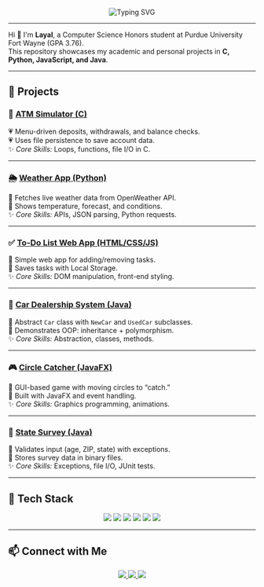 <p align="center">
  <img src="https://readme-typing-svg.demolab.com?font=Pacifico&size=30&pause=1000&color=FF69B4&width=600&lines=Layal+Alsowayigh+-+CS+Portfolio;Computer+Science+Student;Honors+Program+at+PFW;Building+Cool+Projects+💖" alt="Typing SVG" />
</p>


---

Hi 👋 I'm **Layal**, a Computer Science Honors student at Purdue University Fort Wayne (GPA 3.76).  
This repository showcases my academic and personal projects in **C, Python, JavaScript, and Java**.

---

## 🌸 Projects  

### 🏧 [ATM Simulator (C)](ATM-Simulator-C)
💗 Menu-driven deposits, withdrawals, and balance checks.  
💗 Uses file persistence to save account data.  
✨ *Core Skills:* Loops, functions, file I/O in C.  

---

### 🌦️ [Weather App (Python)](WeatherApp-Python)
💖 Fetches live weather data from OpenWeather API.  
💖 Shows temperature, forecast, and conditions.  
✨ *Core Skills:* APIs, JSON parsing, Python requests.  

---

### ✅ [To-Do List Web App (HTML/CSS/JS)](TodoList-WebApp)
💞 Simple web app for adding/removing tasks.  
💞 Saves tasks with Local Storage.  
✨ *Core Skills:* DOM manipulation, front-end styling.  

---

### 🚗 [Car Dealership System (Java)](Car-Dealership-System)
💓 Abstract `Car` class with `NewCar` and `UsedCar` subclasses.  
💓 Demonstrates OOP: inheritance + polymorphism.  
✨ *Core Skills:* Abstraction, classes, methods.  

---

### 🎮 [Circle Catcher (JavaFX)](CircleCatcher)
🌺 GUI-based game with moving circles to “catch.”  
🌺 Built with JavaFX and event handling.  
✨ *Core Skills:* Graphics programming, animations.  

---

### 📝 [State Survey (Java)](StateSurvey)
🌷 Validates input (age, ZIP, state) with exceptions.  
🌷 Stores survey data in binary files.  
✨ *Core Skills:* Exceptions, file I/O, JUnit tests.  

---

## 🎀 Tech Stack  

<p align="center">
  <img src="https://img.shields.io/badge/C-ff66b2?style=for-the-badge&logo=c&logoColor=white" />
  <img src="https://img.shields.io/badge/Java-ff4da6?style=for-the-badge&logo=openjdk&logoColor=white" />
  <img src="https://img.shields.io/badge/Python-ff99cc?style=for-the-badge&logo=python&logoColor=white" />
  <img src="https://img.shields.io/badge/JavaScript-ff80bf?style=for-the-badge&logo=javascript&logoColor=white" />
  <img src="https://img.shields.io/badge/HTML5-ff66a3?style=for-the-badge&logo=html5&logoColor=white" />
  <img src="https://img.shields.io/badge/CSS3-ff3385?style=for-the-badge&logo=css3&logoColor=white" />
</p>

---

## 📫 Connect with Me  

<p align="center">
  <a href="https://www.linkedin.com/in/layal-alsowayigh-3730b030b/">
    <img src="https://img.shields.io/badge/LinkedIn-ff5c8d?style=for-the-badge&logo=linkedin&logoColor=white" />
  </a>
  <a href="https://github.com/LayalAlsowayigh">
    <img src="https://img.shields.io/badge/GitHub-ff3385?style=for-the-badge&logo=github&logoColor=white" />
  </a>
  <a href="mailto:Layal.alsowayigh@icloud.com">
    <img src="https://img.shields.io/badge/Email-ff66a3?style=for-the-badge&logo=gmail&logoColor=white" />
  </a>
</p>
